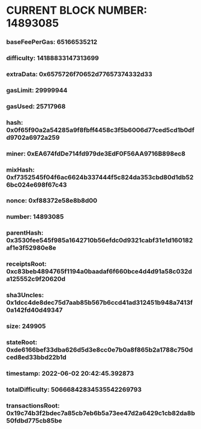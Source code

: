 # CURRENT BLOCK NUMBER: 14893085

### baseFeePerGas: 65166535212
### difficulty: 14188833147313699
### extraData: 0x6575726f70652d77657374332d33
### gasLimit: 29999944
### gasUsed: 25717968
### hash: 0x0f65f90a2a54285a9f8fbff4458c3f5b6006d77ced5cd1b0dfd9702a6972a259
### miner: 0xEA674fdDe714fd979de3EdF0F56AA9716B898ec8
### mixHash: 0xf7352545f04f6ac6624b337444f5c824da353cbd80d1db526bc024e698f67c43
### nonce: 0xf88372e58e8b8d00
### number: 14893085
### parentHash: 0x3530fee545f985a1642710b56efdc0d9321cabf31e1d160182af1e3f52980e8e
### receiptsRoot: 0xc83beb4894765f1194a0baadaf6f660bce4d4d91a58c032da125552c9f20620d
### sha3Uncles: 0x1dcc4de8dec75d7aab85b567b6ccd41ad312451b948a7413f0a142fd40d49347
### size: 249905
### stateRoot: 0xde6166bef33dba626d5d3e8cc0e7b0a8f865b2a1788c750dced8ed33bbd22b1d
### timestamp: 2022-06-02 20:42:45.392873
### totalDifficulty: 50666842834535542269793
### transactionsRoot: 0x19c74b3f2bdec7a85cb7eb6b5a73ee47d2a6429c1cb82da8b50fdbd775cb85be
